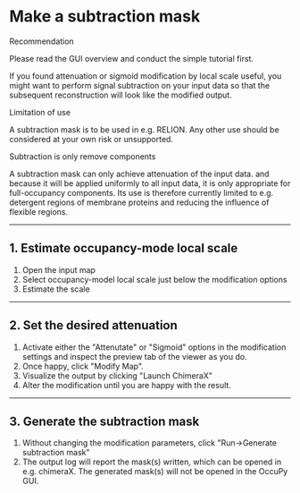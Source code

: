 # Make a subtraction mask

<div class="admonition hint">
<p class="admonition-title">Recommendation</p>
<p>
Please read the GUI overview and conduct the simple tutorial first.
</p>
</div>

If you found attenuation or sigmoid modification by local scale useful, you might want to perform signal subtraction 
on your input data so that the subsequent reconstruction will look like the modified output.

<div class="admonition attention">
<p class="admonition-title">Limitation of use</p>
<p>
A subtraction mask is to be used in e.g. RELION. Any other use should be considered at your own risk or unsupported.
</p>
</div>

<div class="admonition attention">
<p class="admonition-title">Subtraction is only remove components</p>
<p>
A subtraction mask can only achieve attenuation of the input data. and because it will be applied uniformly to all 
input data, it is only appropriate for full-occupancy components. Its use is therefore currently limited to e.g. 
detergent regions of membrane proteins and reducing the influence of flexible regions. 
</p>
</div>

---

## 1. Estimate occupancy-mode local scale

1. Open the input map
2. Select occupancy-model local scale just below the modification options
3. Estimate the scale

---

## 2. Set the desired attenuation

1. Activate either the "Attenutate" or "Sigmoid" options in the modification settings and inspect the preview tab of 
   the viewer as you do. 
2. Once happy, click "Modify Map". 
3. Visualize the output by clicking "Launch ChimeraX"
4. Alter the modification until you are happy with the result. 

---

## 3. Generate the subtraction mask

1. Without changing the modification parameters, click "Run->Generate subtraction mask"
2. The output log will report the mask(s) written, which can be opened in e.g. chimeraX. The generated mask(s) will 
   not be opened in the OccuPy GUI. 